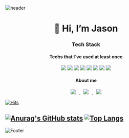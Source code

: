 ![header](https://capsule-render.vercel.app/api?type=waving&color=gradient&height=130)
<div align=center>
  <h1>👋 Hi, I’m Jason </h1>

  <h3>Tech Stack</h3>
    <h4>Techs that I`ve used at least once</h4>
<img src="https://img.shields.io/badge/mysql-4479A1?style=for-the-badge&logo=mysql&logoColor=white">
<img src="https://img.shields.io/badge/javascript-F7DF1E?style=for-the-badge&logo=javascript&logoColor=black">
<img src="https://img.shields.io/badge/jquery-0769AD?style=for-the-badge&logo=jquery&logoColor=white">
<img src="https://img.shields.io/badge/react-61DAFB?style=for-the-badge&logo=react&logoColor=black">
<img src="https://img.shields.io/badge/html-E34F26?style=for-the-badge&logo=html5&logoColor=white">
<img src="https://img.shields.io/badge/css-1572B6?style=for-the-badge&logo=css3&logoColor=white">
<img src="https://img.shields.io/badge/github-181717?style=for-the-badge&logo=github&logoColor=white">
<img src="https://img.shields.io/badge/linux-FCC624?style=for-the-badge&logo=linux&logoColor=black">
  
  <h4>About me</h4>


  <a href="https://cake-tarn-9a3.notion.site/Song-1cb3851c796f44f09a0d5f8b764a2748">
  <img
  src="http://img.shields.io/badge/-Tech%20Blog-655ced?style=flat&logo=notion&link=https://cake-tarn-9a3.notion.site/Song-1cb3851c796f44f09a0d5f8b764a2748"
  style="height : auto; margin-left : 10px; margin-right : 10px;"/>
  </a> <a href="https://instagram.com/song._.327">
  <img
  src="http://img.shields.io/badge/-Instagram-black?style=flat&logo=Instagram&link=https://instagram.com/song._.327"
  style="height : auto; margin-left : 10px; margin-right : 10px;"/>
  </a> <a href="mailto:qodwnskfh1@gmail.com">
  <img
  src="https://img.shields.io/badge/Gmail-d14836?style=flat-square&logo=Gmail&logoColor=white&link=mailto:qodwnskfh1@gmail.com"
  style="height : auto; margin-left : 10px; margin-right : 10px;"/>
  </a>
  
  

  
</div>


[![Hits](https://hits.seeyoufarm.com/api/count/incr/badge.svg?url=https%3A%2F%2Fgithub.com%2Fhttps%3A%2F%2Fgithub.com%2Fjusong23%2F&count_bg=%23985500&title_bg=%23FFDAA6&icon=&icon_color=%23E7E7E7&title=hits&edge_flat=false)](https://hits.seeyoufarm.com)

[![Anurag's GitHub stats](https://github-readme-stats.vercel.app/api?username=jusong23)](https://github.com/jusong23/github-readme-stats)
[![Top Langs](https://github-readme-stats.vercel.app/api/top-langs/?username=jusong23)](https://github.com/jusong23/github-readme-stats)
---------------------------------------
![Footer](https://capsule-render.vercel.app/api?type=waving&color=gradient&height=130&section=footer)

